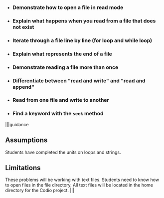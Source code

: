 * ### Demonstrate how to open a file in read mode
* ### Explain what happens when you read from a file that does not exist
* ### Iterate through a file line by line (for loop and while loop)
* ### Explain what represents the end of a file
* ### Demonstrate reading a file more than once
* ### Differentiate between "read and write" and "read and append"
* ### Read from one file and write to another
* ### Find a keyword with the `seek` method

|||guidance
## Assumptions
Students have completed the units on loops and strings.

## Limitations
These problems will be working with text files. Students need to know how to open files in the file directory. All text files will be located in the home directory for the Codio project.
|||